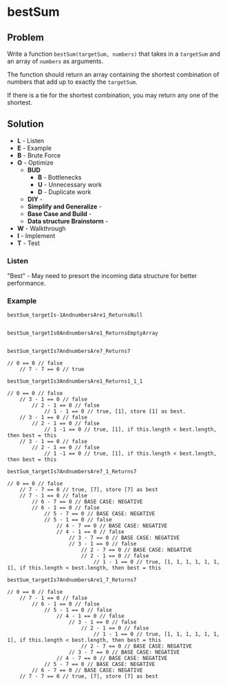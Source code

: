 # bestSum

## Problem

Write a function `bestSum(targetSum, numbers)` that takes in a `targetSum` and an array of `numbers` as arguments.

The function should return an array containing the shortest combination of numbers that add up to exactly the `targetSum`.

If there is a tie for the shortest combination, you may return any one of the shortest. 

## Solution

- **L** - Listen
- **E** - Example
- **B** - Brute Force
- **O** - Optimize
    - **BUD** 
        - **B** - Bottlenecks
        - **U** - Unnecessary work
        - **D** - Duplicate work
    - **DIY** - 
    - **Simplify and Generalize** - 
    - **Base Case and Build** - 
    - **Data structure Brainstorm** - 
- **W** - Walkthrough
- **I** - Implement
- **T** - Test

### Listen

"Best" - May need to presort the incoming data structure for better performance.  

### Example

`bestSum_targetIs-1AndnumbersAre1_ReturnsNull`
```
```

`bestSum_targetIs0AndnumbersAre1_ReturnsEmptyArray`
```
```

`bestSum_targetIs7AndnumbersAre7_Returns7`
```
// 0 == 0 // false
    // 7 - 7 == 0 // true 
```

`bestSum_targetIs3AndnumbersAre1_Returns1_1_1`
```
// 0 == 0 // false
    // 3 - 1 == 0 // false
        // 2 - 1 == 0 // false
            // 1 - 1 == 0 // true, [1], store [1] as best.  
    // 3 - 1 == 0 // false
        // 2 - 1 == 0 // false
            // 1 -1 == 0 // true, [1], if this.length < best.length, then best = this 
    // 3 - 1 == 0 // false
        // 2 - 1 == 0 // false
            // 1 -1 == 0 // true, [1], if this.length < best.length, then best = this 
```

`bestSum_targetIs7AndnumbersAre7_1_Returns7`
```
// 0 == 0 // false
    // 7 - 7 == 0 // true, [7], store [7] as best
    // 7 - 1 == 0 // false
        // 6 - 7 == 0 // BASE CASE: NEGATIVE 
        // 6 - 1 == 0 // false
            // 5 - 7 == 0 // BASE CASE: NEGATIVE
            // 5 - 1 == 0 // false
                // 4 - 7 == 0 // BASE CASE: NEGATIVE
                // 4 - 1 == 0 // false
                    // 3 - 7 == 0 // BASE CASE: NEGATIVE
                    // 3 - 1 == 0 // false
                        // 2 - 7 == 0 // BASE CASE: NEGATIVE
                        // 2 - 1 == 0 // false
                            // 1 - 1 == 0 // true, [1, 1, 1, 1, 1, 1, 1], if this.length < best.length, then best = this
```

`bestSum_targetIs7AndnumbersAre1_7_Returns7`
```
// 0 == 0 // false
    // 7 - 1 == 0 // false
        // 6 - 1 == 0 // false
            // 5 - 1 == 0 // false
                // 4 - 1 == 0 // false
                    // 3 - 1 == 0 // false
                        // 2 - 1 == 0 // false
                            // 1 - 1 == 0 // true, [1, 1, 1, 1, 1, 1, 1], if this.length < best.length, then best = this
                        // 2 - 7 == 0 // BASE CASE: NEGATIVE
                    // 3 - 7 == 0 // BASE CASE: NEGATIVE
                // 4 - 7 == 0 // BASE CASE: NEGATIVE
            // 5 - 7 == 0 // BASE CASE: NEGATIVE
        // 6 - 7 == 0 // BASE CASE: NEGATIVE 
    // 7 - 7 == 0 // true, [7], store [7] as best
```




